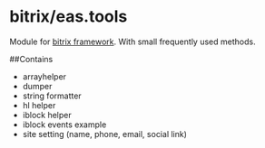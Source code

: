 # bitrix/eas.tools

Module for [bitrix framework](https://www.1c-bitrix.ru/). With small frequently used methods.

##Contains
- arrayhelper
- dumper
- string formatter
- hl helper
- iblock helper
- iblock events example
- site setting (name, phone, email, social link)